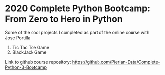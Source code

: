 # 2020 Complete Python Bootcamp: From Zero to Hero in Python

Some of the cool projects I completed as part of the online course with Jose Portilla

1. Tic Tac Toe Game
2. BlackJack Game

Link to github course repository: https://github.com/Pierian-Data/Complete-Python-3-Bootcamp
